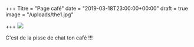 +++
Titre = "Page café"
date = "2019-03-18T23:00:00+00:00"
draft = true
image = "/uploads/the1.jpg"

+++
![](/uploads/the1.jpg)

C'est de la pisse de chat ton café !!!